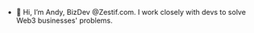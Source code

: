 - 👋 Hi, I’m Andy, BizDev @Zestif.com. I work closely with devs to solve Web3 businesses' problems.
<!---
Andy/Andy is a ✨ special ✨ repository because its `README.md` (this file) appears on your GitHub profile.
You can click the Preview link to take a look at your changes.
--->
